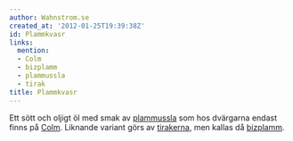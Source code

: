 ```yaml
---
author: Wahnstrom.se
created_at: '2012-01-25T19:39:38Z'
id: Plammkvasr
links:
  mention:
  - Colm
  - bizplamm
  - plammussla
  - tirak
title: Plammkvasr
---
```


Ett sött och oljigt öl med smak av [plammussla] som hos dvärgarna endast finns på [Colm]. Liknande
variant görs av [tirakerna], men kallas då [bizplamm].

  [plammussla]: plammussla
  [Colm]: Colm
  [tirakerna]: tirak
  [bizplamm]: bizplamm